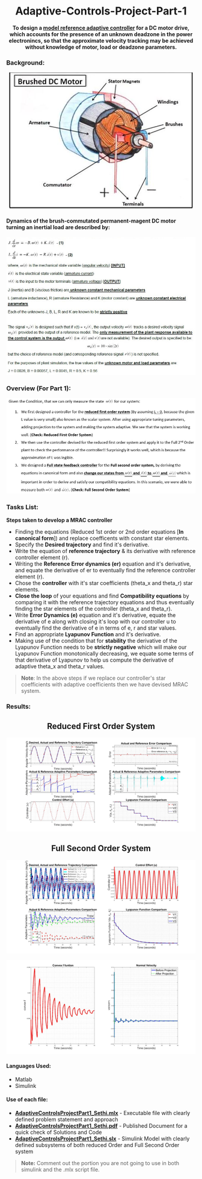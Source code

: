 # <div align="center">Adaptive-Controls-Project-Part-1</div>
**<div align="center"> To design a [model reference adaptive controller](http://www.phoneoximeter.org/uploads/media/EECE574-11_MRAC_01.pdf) for a DC motor drive, which accounts for the presence of an unknown deadzone in the power electronincs, so that the approximate velocity tracking may be achieved without knowledge of motor, load or deadzone parameters.</div>**

### Background:
<p align="center"><img src="Brushed DC Motor.JPG"> </p>

 #### Dynamics of the **brush-commutated permanent-magent DC motor** turning an inertial load are described by:


<p align="center"><img src="Background.JPG"> </p>

### Overview (For Part 1):

<p align="center"><img src="Overview_Part1.JPG"> </p>

### Tasks List:
**Steps taken to develop a MRAC controller**
- Finding the equations (Reduced 1st order or 2nd order equations [**In canonical form**]) and replace coefficents with constant star elements.
- Specify the **Desired trajectory** and find it's derivative.
- Write the equation of **reference trajectory** & its derivative with reference controller element (r).
- Writing the **Reference Error dynamics (er)** equation and it's derivative, and equate the derivative of er to eventually find the reference controller element (r).
- Chose the **controller** with it's star coefficients (theta_x and theta_r) star elements.
- **Close the loop** of your equations and find **Compatibility equations** by comparing it with the reference trajectory equations and thus eventually finding the star elements of the controller (theta_x and theta_r).
- Write **Error Dynamics (e)** equation and it's derivative, equate the derivative of e along with closing it's loop with our controller u to eventually find the derivative of e in terms of e, r and star values.
- Find an appropriate **Lyapunov Function** and it's derivative.
- Making use of the condition that for **stability** the derivative of the Lyapunov Function needs to be **strictly negative** which will make our Lyapunov Function monotonically decreasing, we equate some terms of that derivative of Lyapunov to help us compute the derivative of adaptive theta_x and theta_r values.

> **Note**: In the above steps if we replace our controller's star coefficients with adaptive coefficients then we have devised MRAC system.



### Results: 
## <div align="center">Reduced First Order System</div>

<p align="center"><img src="ReducedFirstOrderGraphs.jpg"> </p>

## <div align="center">Full Second Order System</div>

<p align="center"><img src="AllGraphsin2by2_WithProjection.jpg"> </p>
<p align="center"><img src="ConvexF_NormVel_1by2.jpg"> </p>



#### Languages Used:
- Matlab
- Simulink

#### Use of each file:
- [**AdaptiveControlsProjectPart1_Sethi.mlx**](AdaptiveControlsProjectPart1_Sethi.mlx) - Executable file with clearly defined problem statement and approach
- [**AdaptiveControlsProjectPart1_Sethi.pdf**](AdaptiveControlsProjectPart1_Sethi.pdf) - Published Document for a quick check of Solutions and Code
- [**AdaptiveControlsProjectPart1_Sethi.slx**](AdaptiveControlsProjectPart1_Sethi.slx) - Simulink Model with clearly defined subsystems of both reduced Order and Full Second Order system
> **Note:** Comment out the portion you are not going to use in both simulink and the .mlx script file.













